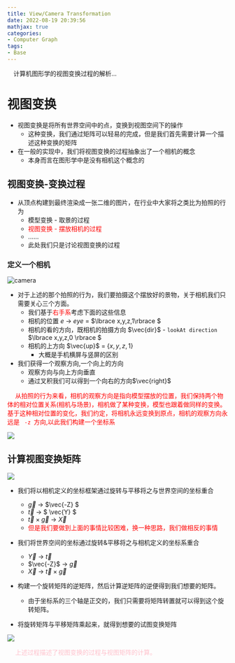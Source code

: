 ```yaml
---
title: View/Camera Transformation
date: 2022-08-19 20:39:56
mathjax: true
categories:
- Computer Graph
tags:
- Base
---
```


<p>
&ensp;&ensp;计算机图形学的视图变换过程的解析...
</p>

<!-- more -->

# 视图变换 
- 视图变换是将所有世界空间中的点，变换到视图空间下的操作
    - 这种变换，我们通过矩阵可以轻易的完成，但是我们首先需要计算一个描述这种变换的矩阵
- 在一般的实现中，我们将视图变换的过程抽象出了一个相机的概念
    - 本身而言在图形学中是没有相机这个概念的

## 视图变换-变换过程
- 从顶点构建到最终渲染成一张二维的图片，在行业中大家将之类比为拍照的行为
    - 模型变换 - 取景的过程
    - <font color=red>视图变换 - 摆放相机的过程</font>
    - ......
    - 此处我们只是讨论视图变换的过程 

### 定义一个相机 
![camera](https://raw.githubusercontent.com/Ranbun/images/main/blog/computer%20graph/define_cameracamera.png "define camera")

- 对于上述的那个拍照的行为，我们要拍摄这个摆放好的景物，关于相机我们只需要关心三个方面。
    - 我们基于<font color=red>右手系</font>考虑下面的这些信息
    - 相机的位置 $e$ -> $eye$ = $\lbrace x,y,z,1\rbrace $
    - 相机的看的方向，既相机的拍摄方向 $\vec{dir}$ - `lookAt direction` $\lbrace x,y,z,0 \rbrace $
    - 相机的上方向 $\vec{up}$ = $\lbrace x,y,z,1\rbrace$
        - 大概是手机横屏与竖屏的区别
- 我们获得一个观察方向,一个向上的方向
    - 观察方向与向上方向垂直
    - 通过叉积我们可以得到一个向右的方向$\vec{right}$

<p style="color:red">
&ensp;&ensp; 从拍照的行为来看，相机的观察方向是指向模型摆放的位置，我们保持两个物体的相对位置关系(相机与场景)，相机做了某种变换，模型也跟着做同样的变换。基于这种相对位置的变化，我们约定，将相机永远变换到原点，相机的观察方向永远是 <code> -z </code>方向,以此我们构建一个坐标系
</p>

<img id="view_coordinate" src="https://raw.githubusercontent.com/Ranbun/images/main/blog/computer graph/camera构建坐标系.png"/>

## 计算视图变换矩阵
<img id="旋转矩阵构建" src="https://raw.githubusercontent.com/Ranbun/images/main/blog/computer%20graph/旋转矩阵的构建.png"/>

- 我们将以相机定义的坐标框架通过旋转与平移将之与世界空间的坐标重合
    - $\vec{g}$ -> $\vec{-Z} $ 
    - $\vec{t}$ -> $ \vec{Y} $
    - $\vec{t} \times \vec{g}$ -> ${\vec{X}}$
    - <font color=red>但是我们要做到上面的事情比较困难，换一种思路，我们做相反的事情</font>

- 我们将世界空间的坐标通过旋转&平移将之与相机定义的坐标系重合
    - $\vec{Y}$ -> $\vec{t}$
    - $\vec{-Z}$ -> $\vec{g}$
    - ${\vec{X}}$ -> $\vec{t} \times \vec{g}$

- 构建一个旋转矩阵的逆矩阵，然后计算逆矩阵的逆便得到我们想要的矩阵。
    - 由于坐标系的三个轴是正交的，我们只需要将矩阵转置就可以得到这个旋转矩阵。

- 将旋转矩阵与平移矩阵乘起来，就得到想要的试图变换矩阵

<img src="https://raw.githubusercontent.com/Ranbun/images/main/blog/computer graph/旋转矩阵计算.jpg"/>

 <p style="color:pink">
&ensp;&ensp; 上述过程描述了视图变换的过程与视图矩阵的计算。

 </p>


